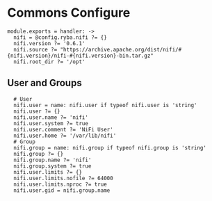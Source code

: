 
# Commons Configure

    module.exports = handler: ->
      nifi = @config.ryba.nifi ?= {}
      nifi.version ?= '0.6.1'
      nifi.source ?= "https://archive.apache.org/dist/nifi/#{nifi.version}/nifi-#{nifi.version}-bin.tar.gz"
      nifi.root_dir ?= '/opt'

## User and Groups

      # User
      nifi.user = name: nifi.user if typeof nifi.user is 'string'
      nifi.user ?= {}
      nifi.user.name ?= 'nifi'
      nifi.user.system ?= true
      nifi.user.comment ?= 'NiFi User'
      nifi.user.home ?= '/var/lib/nifi'
      # Group
      nifi.group = name: nifi.group if typeof nifi.group is 'string'
      nifi.group ?= {}
      nifi.group.name ?= 'nifi'
      nifi.group.system ?= true
      nifi.user.limits ?= {}
      nifi.user.limits.nofile ?= 64000
      nifi.user.limits.nproc ?= true
      nifi.user.gid = nifi.group.name 
